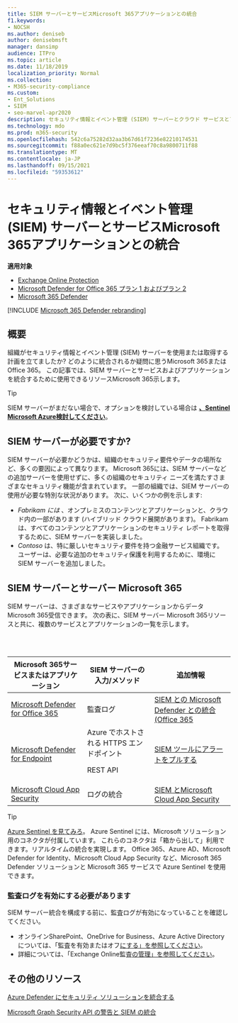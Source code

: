 ```yaml
---
title: SIEM サーバーとサービスMicrosoft 365アプリケーションとの統合
f1.keywords:
- NOCSH
ms.author: deniseb
author: denisebmsft
manager: dansimp
audience: ITPro
ms.topic: article
ms.date: 11/18/2019
localization_priority: Normal
ms.collection:
- M365-security-compliance
ms.custom:
- Ent_Solutions
- SIEM
- seo-marvel-apr2020
description: セキュリティ情報とイベント管理 (SIEM) サーバーとクラウド サービスとアプリケーションMicrosoft 365概要を確認する
ms.technology: mdo
ms.prod: m365-security
ms.openlocfilehash: 542c6a75282d32aa3b67d61f7236e82210174531
ms.sourcegitcommit: f88a0ec621e7d9bc5f376eeaf70c8a9800711f88
ms.translationtype: MT
ms.contentlocale: ja-JP
ms.lasthandoff: 09/15/2021
ms.locfileid: "59353612"
---
```

# <a name="security-information-and-event-management-siem-server-integration-with-microsoft-365-services-and-applications"></a>セキュリティ情報とイベント管理 (SIEM) サーバーとサービスMicrosoft 365アプリケーションとの統合

**適用対象**
- [Exchange Online Protection](exchange-online-protection-overview.md)
- [Microsoft Defender for Office 365 プラン 1 およびプラン 2](defender-for-office-365.md)
- [Microsoft 365 Defender](../defender/microsoft-365-defender.md)

[!INCLUDE [Microsoft 365 Defender rebranding](../includes/microsoft-defender-for-office.md)]

## <a name="summary"></a>概要

組織がセキュリティ情報とイベント管理 (SIEM) サーバーを使用または取得する計画を立てましたか? どのように統合されるか疑問に思うMicrosoft 365またはOffice 365。 この記事では、SIEM サーバーとサービスおよびアプリケーションを統合するために使用できるリソースMicrosoft 365示します。

> [!TIP]
> SIEM サーバーがまだない場合で、オプションを検討している場合は **[、Sentinel Microsoft Azure検討してください](/azure/sentinel/overview)**。

## <a name="do-i-need-a-siem-server"></a>SIEM サーバーが必要ですか?

SIEM サーバーが必要かどうかは、組織のセキュリティ要件やデータの場所など、多くの要因によって異なります。 Microsoft 365には、SIEM サーバーなどの追加サーバーを使用せずに、多くの組織のセキュリティ ニーズを満たすさまざまなセキュリティ機能が含まれています。 一部の組織では、SIEM サーバーの使用が必要な特別な状況があります。 次に、いくつかの例を示します:

- *Fabrikam には* 、オンプレミスのコンテンツとアプリケーションと、クラウド内の一部があります (ハイブリッド クラウド展開があります)。 Fabrikam は、すべてのコンテンツとアプリケーションのセキュリティ レポートを取得するために、SIEM サーバーを実装しました。
- *Contoso* は、特に厳しいセキュリティ要件を持つ金融サービス組織です。 ユーザーは、必要な追加のセキュリティ保護を利用するために、環境に SIEM サーバーを追加しました。

## <a name="siem-server-integration-with-microsoft-365"></a>SIEM サーバーとサーバー Microsoft 365

SIEM サーバーは、さまざまなサービスやアプリケーションからデータMicrosoft 365受信できます。 次の表に、SIEM サーバー Microsoft 365リソースと共に、複数のサービスとアプリケーションの一覧を示します。

<br/><br/>

|Microsoft 365サービスまたはアプリケーション|SIEM サーバーの入力/メソッド|追加情報|
|---|---|---|
|[Microsoft Defender for Office 365](defender-for-office-365.md)|監査ログ|[SIEM との Microsoft Defender との統合 (Office 365](siem-integration-with-office-365-ti.md)|
|[Microsoft Defender for Endpoint](/windows/security/threat-protection/)|Azure でホストされる HTTPS エンドポイント <p> REST API|[SIEM ツールにアラートをプルする](../defender-endpoint/configure-siem.md)|
|[Microsoft Cloud App Security](/cloud-app-security/what-is-cloud-app-security)|ログの統合|[SIEM とMicrosoft Cloud App Security](/cloud-app-security/siem)|

> [!TIP]
> [Azure Sentinel を見てみろ](/azure/sentinel/overview)。 Azure Sentinel には、Microsoft ソリューション用のコネクタが付属しています。 これらのコネクタは「箱から出して」利用できます。リアルタイムの統合を実現します。 Office 365、Azure AD、Microsoft Defender for Identity、Microsoft Cloud App Security など、Microsoft 365 Defender ソリューションと Microsoft 365 サービスで Azure Sentinel を使用できます。

### <a name="audit-logging-must-be-turned-on"></a>監査ログを有効にする必要があります

SIEM サーバー統合を構成する前に、監査ログが有効になっていることを確認してください。

- オンラインSharePoint、OneDrive for Business、Azure Active Directoryについては、「監査を有効またはオフ[にする」を参照してください](../../compliance/turn-audit-log-search-on-or-off.md)。
- 詳細については、「Exchange Online監査[の管理」を参照してください](../../compliance/enable-mailbox-auditing.md)。

## <a name="more-resources"></a>その他のリソース

[Azure Defender にセキュリティ ソリューションを統合する](/azure/security-center/security-center-partner-integration#exporting-data-to-a-siem)

[Microsoft Graph Security API の警告と SIEM の統合](/graph/security-integration)
